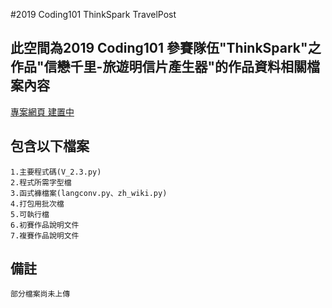 #2019 Coding101 ThinkSpark TravelPost

## 此空間為2019 Coding101 參賽隊伍"ThinkSpark"之作品"信戀千里-旅遊明信片產生器"的作品資料相關檔案內容
[專案網頁 建置中]()

## 包含以下檔案

```
1.主要程式碼(V_2.3.py)
2.程式所需字型檔
3.函式褲檔案(langconv.py、zh_wiki.py)
4.打包用批次檔
5.可執行檔
6.初賽作品說明文件
7.複賽作品說明文件
```

## 備註
```
部分檔案尚未上傳
```
